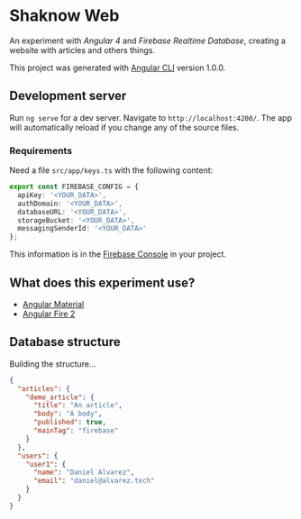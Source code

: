 # Shaknow Web

An experiment with _Angular 4_ and _Firebase Realtime Database_, creating a website with articles and others things. 

This project was generated with [Angular CLI](https://github.com/angular/angular-cli) version 1.0.0.

## Development server

Run `ng serve` for a dev server. Navigate to `http://localhost:4200/`. The app will automatically reload if you change any of the source files.

### Requirements

Need a file `src/app/keys.ts` with the following content:
 
```typescript
export const FIREBASE_CONFIG = {
  apiKey: '<YOUR_DATA>',
  authDomain: '<YOUR_DATA>',
  databaseURL: '<YOUR_DATA>',
  storageBucket: '<YOUR_DATA>',
  messagingSenderId: '<YOUR_DATA>'
};
```

This information is in the [Firebase Console](https://console.firebase.google.com/) in your project.

## What does this experiment use?

* [Angular Material](https://material.angular.io/)
* [Angular Fire 2](https://github.com/angular/angularfire2)

## Database structure

Building the structure...

```json
{
  "articles": {
    "demo_article": {
      "title": "An article",
      "body": "A body",
      "published": true,
      "mainTag": "firebase"
    }
  },
  "users": {
    "user1": {
      "name": "Daniel Alvarez",
      "email": "daniel@alvarez.tech"
    }
  }
}
```

